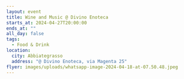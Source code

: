 ```yaml
---
layout: event
title: Wine and Music @ Divino Enoteca
starts_at: 2024-04-27T20:00:00
ends_at: ""
all_day: false
tags:
  - Food & Drink
location:
  city: Abbiategrasso
  address: "@ Divino Enoteca, via Magenta 25"
flyer: images/uploads/whatsapp-image-2024-04-18-at-07.50.48.jpeg
---
```

